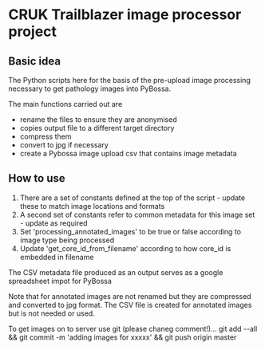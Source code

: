 # CRUK Trailblazer image processor project

## Basic idea

The Python scripts here for the basis of the pre-upload image processing necessary to get pathology images into PyBossa.

The main functions carried out are

- rename the files to ensure they are anonymised
- copies output file to a different target directory
- compress them
- convert to jpg if necessary
- create a Pybossa image upload csv that contains image metadata

## How to use

1. There are a set of constants defined at the top of the script - update these to match image locations and formats
2. A second set of constants refer to common metadata for this image set - update as required
3. Set 'processing_annotated_images' to be true or false according to image type being processed
4. Update 'get_core_id_from_filename' according to how core_id is embedded in filename

The CSV metadata file produced as an output serves as a google spreadsheet impot for PyBossa

Note that for annotated images are not renamed but they are compressed and converted to jpg format.  The CSV file is
created for annotated images but is not needed or used.

To get images on to server use git (please chaneg comment!)...
git add --all && git commit -m 'adding images for xxxxx' && git push origin master

